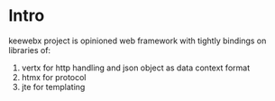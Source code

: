 # Intro

keewebx project is opinioned web framework with tightly bindings on libraries of:

1. vertx for http handling and json object as data context format
2. htmx for protocol
3. jte for templating




